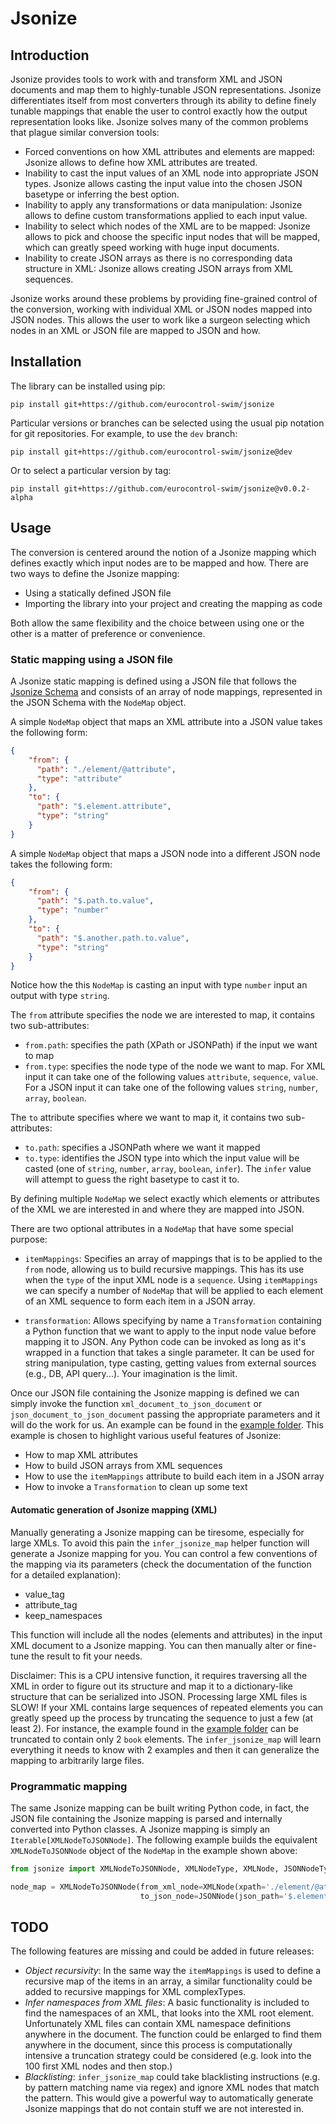 # Jsonize

## Introduction
Jsonize provides tools to work with and transform XML and JSON documents and map them to highly-tunable JSON representations. Jsonize differentiates itself 
from most converters through its ability to define finely tunable mappings that enable the user to control exactly how the output representation
looks like. Jsonize solves many of the common
problems that plague similar conversion tools:

- Forced conventions on how XML attributes and elements are mapped: Jsonize allows to define how XML attributes are treated.
- Inability to cast the input values of an XML node into appropriate JSON types. Jsonize allows casting the input value into the chosen JSON basetype or inferring the best option.
- Inability to apply any transformations or data manipulation: Jsonize allows to define custom transformations applied to each input value.
- Inability to select which nodes of the XML are to be mapped: Jsonize allows to pick and choose the specific input nodes that will be mapped, which can greatly speed working with huge input documents.
- Inability to create JSON arrays as there is no corresponding data structure in XML: Jsonize allows creating JSON arrays from XML sequences.

Jsonize works around these problems by providing fine-grained control of the conversion, working with individual XML or JSON nodes mapped into JSON nodes. This allows the user to
work like a surgeon selecting which nodes in an XML or JSON file are mapped to JSON and how.

## Installation

The library can be installed using pip:

```shell script
pip install git+https://github.com/eurocontrol-swim/jsonize
```

Particular versions or branches can be selected using the usual pip notation for git repositories. For example, to use the `dev` branch:

```shell script
pip install git+https://github.com/eurocontrol-swim/jsonize@dev
```

Or to select a particular version by tag:

```shell script
pip install git+https://github.com/eurocontrol-swim/jsonize@v0.0.2-alpha
```


## Usage

The conversion is centered around the notion of a Jsonize mapping which defines exactly which input nodes are to be mapped and how. 
There are two ways to define the Jsonize mapping:

- Using a statically defined JSON file
- Importing the library into your project and creating the mapping as code

Both allow the same flexibility and the choice between using one or the other is a matter of preference or convenience.

### Static mapping using a JSON file

A Jsonize static mapping is defined using a JSON file that follows the [Jsonize Schema](https://github.com/eurocontrol-swim/jsonize/blob/master/jsonize/schema/jsonize-map.schema.json) 
and consists of an array of node mappings, represented in the JSON Schema with the `NodeMap` object.

A simple `NodeMap` object that maps an XML attribute into a JSON value takes the following form:

```json
{
    "from": {
      "path": "./element/@attribute",
      "type": "attribute"
    },
    "to": {
      "path": "$.element.attribute",
      "type": "string"
    }
}
```

A simple `NodeMap` object that maps a JSON node into a different JSON node takes the following form:

```json
{
    "from": {
      "path": "$.path.to.value",
      "type": "number"
    },
    "to": {
      "path": "$.another.path.to.value",
      "type": "string"
    }
}
```

Notice how the this `NodeMap` is casting an input with type `number` input an output with type `string`. 

The `from` attribute specifies the node we are interested to map, it contains two sub-attributes:
- `from.path`: specifies the path (XPath or JSONPath) if the input we want to map
- `from.type`: specifies the node type of the node we want to map. For XML input it can take one of the following values `attribute`, `sequence`, `value`. For a JSON input it can take one of the following values `string`, `number`, `array`, `boolean`.

The `to` attribute specifies where we want to map it, it contains two sub-attributes:
- `to.path`: specifies a JSONPath where we want it mapped
- `to.type`: identifies the JSON type into which the input value will be casted (one of `string`, `number`, `array`, `boolean`, `infer`). The `infer` value will
attempt to guess the right basetype to cast it to.

By defining multiple `NodeMap` we select exactly which elements or attributes of the XML we are interested in and where they 
are mapped into JSON.

There are two optional attributes in a `NodeMap` that have some special purpose:
 
 - `itemMappings`: Specifies an array of mappings that is to be applied to the `from` node, allowing us to build recursive mappings. 
 This has its use when the `type` of the input XML node is a `sequence`. Using `itemMappings` we can specify a 
 number of `NodeMap` that will be applied to each element of an XML sequence to form each item in a JSON array.

 - `transformation`: Allows specifying by name a `Transformation` containing a Python function that we want to apply to the input node value before mapping it to JSON. 
 Any Python code can be invoked as long as it's wrapped in a function that takes a single parameter. It can be used for string manipulation, type casting, getting values from external sources (e.g., DB, API query...). Your imagination is the limit.
 
 Once our JSON file containing the Jsonize mapping is defined we can simply invoke the function `xml_document_to_json_document` or `json_document_to_json_document` passing the appropriate
 parameters and it will do the work for us. An example can be found in the [example folder](https://github.com/eurocontrol-swim/jsonize/blob/master/jsonize/example/). 
 This example is chosen to highlight various useful features of Jsonize: 
 
 - How to map XML attributes
 - How to build JSON arrays from XML sequences
 - How to use the `itemMappings` attribute to build each item in a JSON array
 - How to invoke a `Transformation` to clean up some text
 
 #### Automatic generation of Jsonize mapping (XML)
 
 Manually generating a Jsonize mapping can be tiresome, especially for large XMLs. To avoid this pain the `infer_jsonize_map` helper function  will generate a Jsonize
 mapping for you. You can control a few conventions of the mapping via its parameters (check the documentation of the function for a detailed explanation):
 
 - value_tag
 - attribute_tag
 - keep_namespaces
 
 This function will include all the nodes (elements and attributes) in the input XML document to a Jsonize mapping. You can then manually alter or fine-tune the
 result to fit your needs.
 
 Disclaimer: This is a CPU intensive function, it requires traversing all the XML in order to figure out its structure and map it to a dictionary-like structure that
 can be serialized into JSON. Processing large XML files is SLOW! If your XML contains large sequences of repeated elements you can greatly speed up the process by
 truncating the sequence to just a few (at least 2). For instance, the example found in the
  [example folder](https://github.com/eurocontrol-swim/jsonize/blob/master/jsonize/example/) can be truncated to contain only 2 `book` elements. 
 The `infer_jsonize_map` will learn everything it needs to know with 2 examples and then it can generalize the mapping to arbitrarily large files.


 ### Programmatic mapping
 
 The same Jsonize mapping can be built writing Python code, in fact, the JSON file containing the Jsonize mapping is parsed and internally converted into Python classes.
 A Jsonize mapping is simply an `Iterable[XMLNodeToJSONNode]`. The following example builds the equivalent `XMLNodeToJSONNode` object
  of the `NodeMap` in the example shown above:
 
 ```python
from jsonize import XMLNodeToJSONNode, XMLNodeType, XMLNode, JSONNodeType, JSONNode

node_map = XMLNodeToJSONNode(from_xml_node=XMLNode(xpath='./element/@attribute', node_type=XMLNodeType['attribute']), 
                              to_json_node=JSONNode(json_path='$.element.attribute', node_type=JSONNodeType['string']))
```

## TODO

The following features are missing and could be added in future releases:

- *Object recursivity*: In the same way the `itemMappings` is used to define a recursive map of the items in an array, a similar functionality could be added
to recursive mappings for XML complexTypes.
- *Infer namespaces from XML files*: A basic functionality is included to find the namespaces of an XML, that looks into the XML root element. Unfortunately
XML files can contain XML namespace definitions anywhere in the document. The function could be enlarged to find them anywhere in the document, since this process
is computationally intensive a truncation strategy could be considered (e.g. look into the 100 first XML nodes and then stop.)
- *Blacklisting*: `infer_jsonize_map` could take blacklisting instructions (e.g. by pattern matching name via regex) and ignore XML nodes that
match the pattern. This would give a powerful way to automatically generate Jsonize mappings that do not contain stuff we are not interested in.